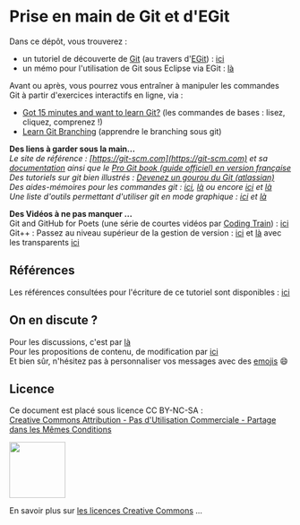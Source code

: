 # Prise en main de Git et d'EGit 


Dans ce dépôt, vous trouverez :  

* un tutoriel de découverte de [Git](https://git-scm.com) (au travers d'[EGit](http://www.eclipse.org/egit/)) : [ici](egit/git_egit_tutoriel.md)
* un mémo pour l'utilisation de Git sous Eclipse via EGit : [là](egit/git_egit_memo.md)



Avant ou après, vous pourrez vous entraîner à manipuler les commandes Git à partir d'exercices interactifs en ligne, via  :

* [Got 15 minutes and want to learn Git?](https://try.github.io/levels/1/challenges/1) (les commandes de bases : lisez, cliquez, comprenez !)
* [Learn Git Branching](http://learngitbranching.js.org/) (apprendre le branching sous git)


**Des liens à garder sous la main...**  
*Le site de référence : [https://git-scm.com](https://git-scm.com) et sa [documentation]((https://git-scm.com/doc)) ainsi que le [Pro Git book (guide officiel) en version française](https://git-scm.com/book/fr/v2)  
Des tutoriels sur git bien illustrés : [Devenez un gourou du Git (atlassian)](https://fr.atlassian.com/git/tutorials/)  
Des aides-mémoires pour les commandes git : [ici](https://services.github.com/on-demand/downloads/github-git-cheat-sheet.pdf), [là](https://education.github.com/git-cheat-sheet-education.pdf) ou encore [ici](https://zeroturnaround.com/rebellabs/git-commands-and-best-practices-cheat-sheet/) et [là](https://www.git-tower.com/blog/git-cheat-sheet)  
Une liste d'outils permettant d'utiliser git en mode graphique : [ici](https://git-scm.com/downloads/guis) et [là](https://git.wiki.kernel.org/index.php/InterfacesFrontendsAndTools#Graphical_Interfaces)*


**Des Vidéos à ne pas manquer ...**   
Git and GitHub for Poets (une série de courtes vidéos par [Coding Train](https://twitter.com/thecodingtrain)) : [ici](https://www.youtube.com/playlist?list=PLRqwX-V7Uu6ZF9C0YMKuns9sLDzK6zoiV)  
Git++ : Passez au niveau supérieur de la gestion de version : [ici](https://www.youtube.com/watch?v=m0_C2cfM9IM) et [là](https://www.youtube.com/watch?v=rt-9mPaYtKo) avec les transparents [ici](http://webadeo.github.io/git-simpler-better-faster-stronger/#1.0)


## Références

Les références consultées pour l'écriture de ce tutoriel sont disponibles : [ici](egit/git_references.md)





## On en discute ?
Pour les discussions, c'est par [là](https://github.com/iblasquez/tuto_git/issues)  
Pour les propositions de contenu, de modification par [ici](https://github.com/iblasquez/tuto_git/pulls)  
Et bien sûr, n'hésitez pas à personnaliser vos messages avec des [emojis](http://www.webpagefx.com/tools/emoji-cheat-sheet/) :smile:

## Licence

Ce document est placé sous licence CC BY-NC-SA :  
[Creative Commons
Attribution - Pas d'Utilisation Commerciale - Partage dans les Mêmes Conditions](https://creativecommons.org/licenses/by-nc-sa/4.0/)

<img src="https://licensebuttons.net/l/by-nc-sa/3.0/88x31.png" width="100">

En savoir plus sur [les licences Creative Commons](https://creativecommons.org/licenses/?lang=fr-FR) ...
